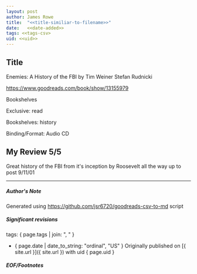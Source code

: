 ```yaml
---
layout: post
author: James Rowe
title:  "<<title-similiar-to-filename>>"
date:   <<date-added>>
tags: <<tags-csv>
uid: <<uid>>
---
```


<!-- highly dependent on how you personally use jekyll templates, and how you want this to show up -->

## Title

Enemies: A History of the FBI by Tim Weiner
Stefan Rudnicki 

https://www.goodreads.com/book/show/13155979

Bookshelves

Exclusive: read

Bookshelves: history

Binding/Format: Audio CD

## My Review 5/5

Great history of the FBI from it's inception by Roosevelt all the way up to post 9/11/01

---

##### Author's Note

Generated using https://github.com/jsr6720/goodreads-csv-to-md script

##### Significant revisions

tags: { page.tags | join: ", " } <!-- todo move this somewhere -->

- { page.date | date_to_string: "ordinal", "US" } Originally published on [{ site.url }]({ site.url }) with uid { page.uid }

##### EOF/Footnotes
